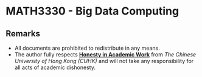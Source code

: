 # MATH3330 - Big Data Computing

## Remarks
- All documents are prohibited to redistribute in any means.
- The author fully respects [**Honesty in Academic Work**](https://www.cuhk.edu.hk/policy/academichonesty) from *The Chinese University of Hong Kong (CUHK)* and will not take any responsibility for all acts of academic dishonesty.
